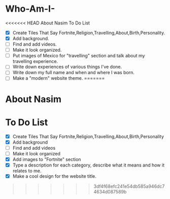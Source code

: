# Who-Am-I-
<<<<<<< HEAD
About Nasim
To Do List
- [X] Create Tiles That Say Fortnite,Religion,Travelling,About,Birth,Personality.
- [X] Add background.
- [ ] Find and add videos.
- [ ] Make it look organized.
- [ ] Put images of Mexico for "travelling" section and talk about my
travelling experience.
- [ ] Write down experiences of various things I've done.
- [ ] Write down my full name and when and where I was born.
- [ ] Make a "modern" website theme.
=======
# About Nasim
# To Do List
- [X] Create Tiles That Say Fortnite,Religion,Travelling,About,Birth,Personality
- [X] Add background
- [ ] Find and add videos
- [ ] Make it look organized
- [X] Add images to "Fortnite" section 
- [X] Type a description for each category, describe what it means and how it relates
to me.
- [X] Make a cool design for the website title.
>>>>>>> 3df4f68efc241e54db585a946dc74634d087589b
